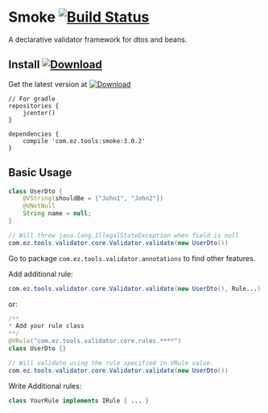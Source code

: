 # Smoke [![Build Status](https://travis-ci.org/EltonZhong/smoke.svg?branch=master)](https://travis-ci.org/EltonZhong/smoke)
A declarative validator framework for dtos and beans.

## Install [ ![Download](https://api.bintray.com/packages/ez/tools/smoke/images/download.svg) ](https://bintray.com/ez/tools/smoke/_latestVersion)
Get the latest version at [ ![Download](https://api.bintray.com/packages/ez/tools/smoke/images/download.svg) ](https://bintray.com/ez/tools/smoke/_latestVersion)
```grovvy
// For gradle
repositories {
    jcenter()
}

dependencies {
    compile 'com.ez.tools:smoke:3.0.2'
}
```

## Basic Usage
```java
class UserDto {
    @VString(shouldBe = {"John1", "John2"})
    @VNotNull
    String name = null;
}

// Will throw java.lang.IllegalStateException when field is null
com.ez.tools.validator.core.Validator.validate(new UserDto())
```

Go to package `com.ez.tools.validator.annotations` to find other features.

Add additional rule:
```java
com.ez.tools.validator.core.Validator.validate(new UserDto(), Rule...)
```
or:
```java
/**
* Add your rule class
**/
@VRule("com.ez.tools.validator.core.rules.****")
class UserDto {}

// Will validate using the rule specified in VRule value.
com.ez.tools.validator.core.Validator.validate(new UserDto())
```

Write Additional rules:

```java
class YourRule implements IRule { ... }
```
